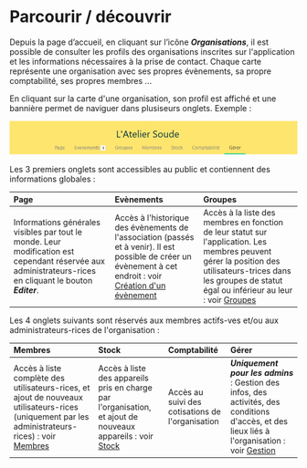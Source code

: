 # Parcourir / découvrir

Depuis la page d’accueil, en cliquant sur l’icône ***Organisations***, il est possible de consulter les profils des organisations inscrites sur l'application et les informations nécessaires à la prise de contact. Chaque carte représente une organisation avec ses propres évènements, sa propre comptabilité, ses propres membres ... 

En cliquant sur la carte d'une organisation, son profil est affiché et une bannière permet de naviguer dans plusiseurs onglets. Exemple :

![Bandeau organisation](../assets/organization-banner.png)

Les 3 premiers onglets sont accessibles au public et contiennent des informations globales : 

| Page | Evènements | Groupes |
|:-----|:-----------|:--------|
| Informations générales visibles par tout le monde. Leur modification est cependant réservée aux administrateurs-rices en cliquant le bouton ***Editer***.| Accès à l'historique des évènements de l'association (passés et à venir). Il est possible de créer un évènement à cet endroit : voir [Création d'un évènement](../event/create-event.md) | Accès à la liste des membres en fonction de leur statut sur l'application. Les membres peuvent gérer la position des utilisateurs-trices dans les groupes de statut égal ou inférieur au leur : voir [Groupes](../organization/groups.md) |

Les 4 onglets suivants sont réservés aux membres actifs-ves et/ou aux administrateurs-rices de l'organisation : 

| Membres | Stock | Comptabilité | Gérer |
|:--------|:------|:-------------|:------|
| Accès à liste complète des utilisateurs-rices, et ajout de nouveaux utilisateurs-rices (uniquement par les administrateurs-rices) : voir [Membres](members.md) | Accès à liste des appareils pris en charge par l'organisation, et ajout de nouveaux appareils : voir [Stock](../inventory/stock.md) | Accès au suivi des cotisations de l'organisation | ***Uniquement pour les admins*** : Gestion des infos, des activités, des conditions d'accès, et des lieux liés à l'organisation : voir [Gestion](manage.md) |
